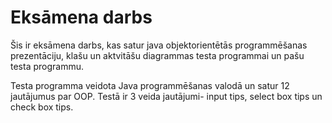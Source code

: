 # Eksāmena darbs

Šis ir eksāmena darbs, kas satur java objektorientētās programmēšanas prezentāciju, klašu un aktvitāšu diagrammas testa programmai un pašu testa programmu.

Testa programma veidota Java programmēšanas valodā un satur 12 jautājumus par OOP.
Testā  ir 3 veida jautājumi- input tips, select box tips un check box tips.
